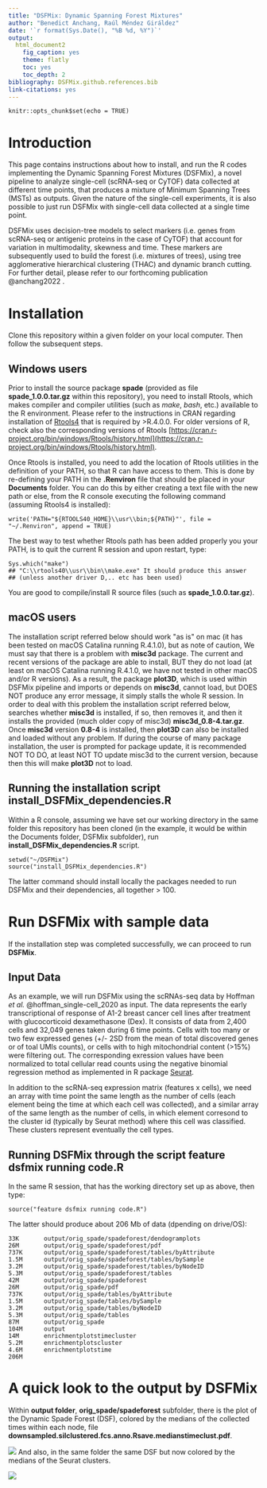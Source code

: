 ```yaml
---
title: "DSFMix: Dynamic Spanning Forest Mixtures"
author: "Benedict Anchang, Raúl Méndez Giráldez"
date: '`r format(Sys.Date(), "%B %d, %Y")`'
output:
  html_document2
    fig_caption: yes
    theme: flatly
    toc: yes
    toc_depth: 2
bibliography: DSFMix.github.references.bib
link-citations: yes
---
```


```{r setup, include=FALSE}
knitr::opts_chunk$set(echo = TRUE)
```

# Introduction

This page contains instructions about how to install, and run the R codes implementing the Dynamic Spanning Forest Mixtures (DSFMix), a novel pipeline to analyze single-cell (scRNA-seq or CyTOF) data collected at different time points, that produces a mixture of Minimum Spanning Trees (MSTs) as outputs. Given the nature of the single-cell experiments, it is also possible to just run DSFMix with single-cell data collected at a single time point.

DSFMix uses decision-tree models to select markers (i.e. genes from scRNA-seq or antigenic proteins in the case of CyTOF) that account for variation in multimodality, skewness and time. These markers are subsequently used to build the forest (i.e. mixtures of trees), using tree agglomerative hierarchical clustering (THAC) and dynamic branch cutting. For further detail, please refer to our forthcoming publication @anchang2022 .

# Installation

Clone this repository within a given folder on your local computer. Then follow the subsequent steps.

## Windows users

Prior to install the source package **spade** (provided as file **spade_1.0.0.tar.gz** within this repository), you need to install Rtools, which makes compiler and compiler utilities (such as *make*, *bash*, etc.) available to the R environment. Please refer to the instructions in CRAN regarding installation of [Rtools4](https://cran.r-project.org/bin/windows/Rtools/) that is required by >R.4.0.0. For older versions of R, check also the corresponding versions of Rtools [https://cran.r-project.org/bin/windows/Rtools/history.html](https://cran.r-project.org/bin/windows/Rtools/history.html).

Once Rtools is installed, you need to add the location of Rtools utilities in the definition of your PATH, so that R can have access to them. This is done by re-defining your PATH in the **.Renviron** file that should be placed in your **Documents** folder. You can do this by either creating a text file with the new path or else, from the R console executing the following command (assuming Rtools4 is installed):

```{r, eval=FALSE}
write('PATH="${RTOOLS40_HOME}\\usr\\bin;${PATH}"', file = "~/.Renviron", append = TRUE)
```

The best way to test whether Rtools path has been added properly you your PATH, is to quit the current R session and upon restart, type:

```{r, eval=FALSE}
Sys.which("make")
## "C:\\rtools40\\usr\\bin\\make.exe" It should produce this answer
## (unless another driver D,.. etc has been used)
```

You are good to compile/install R source files (such as **spade_1.0.0.tar.gz**).

## macOS users

The installation script referred below should work "as is" on mac (it has been tested on macOS Catalina running R.4.1.0), but as note of caution, We must say that there is a problem with **misc3d** package. The current and recent versions of the package are able to install, BUT they do not load (at least on macOS Catalina running R.4.1.0, we have not tested in other macOS and/or R versions). As a result, the package **plot3D**, which is used within DSFMix pipeline and imports or depends on **misc3d**, cannot load, but DOES NOT produce any error message, it simply stalls the whole R session. In order to deal with this problem the installation script referred below, searches whether **misc3d** is installed, if so, then removes it, and then it installs the provided (much older copy of misc3d) **misc3d_0.8-4.tar.gz**. Once **misc3d** version **0.8-4** is installed, then **plot3D** can also be installed and loaded without any problem. If during the course of many package installation, the user is prompted for package update, it is recommended NOT TO DO, at least NOT TO update misc3d to the current version, because then this will make **plot3D** not to load. 

## Running the installation script install_DSFMix_dependencies.R

Within a R console, assuming we have set our working directory in the same folder this repository has been cloned (in the example, it would be within the Documents folder, DSFMix subfolder), run **install_DSFMix_dependencies.R** script.

```{r, eval=FALSE}
setwd("~/DSFMix")
source("install_DSFMix_dependencies.R")
```

The latter command should install locally the packages needed to run DSFMix and their dependencies, all together > 100.

# Run DSFMix with sample data

If the installation step was completed successfully, we can proceed to run **DSFMix**.

## Input Data
As an example, we will run DSFMix using the scRNAs-seq data by Hoffman *et al.* @hoffman_single-cell_2020 as input. The data represents the early transcriptional of response of A1-2 breast cancer cell lines after treatment with glucocorticoid dexamethasone (Dex). It consists of data from 2,400 cells and 32,049 genes taken during 6 time points. Cells with too many or two few expressed genes (+/- 2SD from the mean of total discovered genes or of toal UMIs counts), or cells with to high mitochondrial content (>15%) were filtering out. The corresponding exression values have been normalized to total cellular read counts using the negative binomial regression method as implemented in R package [Seurat](https://satijalab.org/seurat/).

In addition to the scRNA-seq expression matrix (features x cells), we need an array with time point the same length as the number of cells (each element being the time at which each cell was collected), and a similar array of the same length as the number of cells, in which element corresond to the cluster id (typically by Seurat method) where this cell was classified. These clusters represent eventually the cell types.

## Running DSFMix through the script feature dsfmix running code.R

In the same R session, that has the working directory set up as above, then type:

```{r, eval=FALSE}
source("feature dsfmix running code.R")
```

The latter should produce about 206 Mb of data (dpending on drive/OS):

```{bash, eval=FALSE}
33K       output/orig_spade/spadeforest/dendogramplots
26M       output/orig_spade/spadeforest/pdf
737K      output/orig_spade/spadeforest/tables/byAttribute
1.5M      output/orig_spade/spadeforest/tables/bySample
3.2M      output/orig_spade/spadeforest/tables/byNodeID
5.3M      output/orig_spade/spadeforest/tables
42M       output/orig_spade/spadeforest
26M       output/orig_spade/pdf
737K      output/orig_spade/tables/byAttribute
1.5M      output/orig_spade/tables/bySample
3.2M      output/orig_spade/tables/byNodeID
5.3M      output/orig_spade/tables
87M       output/orig_spade
104M      output
14M       enrichmentplotstimecluster
5.2M      enrichmentplotscluster
4.6M      enrichmentplotstime
206M    

```

# A quick look to the output by DSFMix

Within **output folder**, **orig_spade/spadeforest** subfolder, there is the plot of the Dynamic Spade Forest (DSF), colored by the medians of the collected times within each node, file **downsampled.silclustered.fcs.anno.Rsave.medianstimeclust.pdf**.

![](./hormone_DSF.medianstimeclust.png)
And also, in the same folder the same DSF but now colored by the medians of the Seurat clusters.

![](./hormone_DSF.mediansseuratclust.png)

